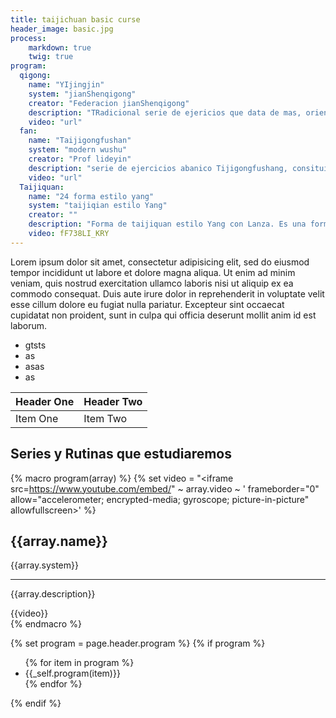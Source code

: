 ```yaml
---
title: taijichuan basic curse
header_image: basic.jpg
process:
    markdown: true
    twig: true
program:
  qigong:
    name: "YIjingjin"
    system: "jianShenqigong"
    creator: "Federacion jianShenqigong"
    description: "TRadicional serie de ejericios que data de mas, orientada a canalizar la energia para el fortalecimieto de los musculos y tendones del cuerpo humano"
    video: "url"
  fan:
    name: "Taijigongfushan"
    system: "modern wushu"
    creator: "Prof lideyin"
    description: "serie de ejercicios abanico Tijigongfushang, consituido con movimientos tradicionales estilos de wushu internos y externos. uniendo manera armonica y elegante diversas corrientes y filosofias de wushu"
    video: "url"
  Taijiquan:
    name: "24 forma estilo yang"
    system: "taijiqian estilo Yang"
    creator: ""
    description: "Forma de taijiquan estilo Yang con Lanza. Es una forma de nivel elemtal con elegantes y bellos movimientos."
    video: fF738LI_KRY
---
```

Lorem ipsum dolor sit amet, consectetur adipisicing elit, sed do eiusmod tempor incididunt ut labore et dolore magna aliqua. Ut enim ad minim veniam, quis nostrud exercitation ullamco laboris nisi ut aliquip ex ea commodo consequat. Duis aute irure dolor in reprehenderit in voluptate velit esse cillum dolore eu fugiat nulla pariatur. Excepteur sint occaecat cupidatat non proident, sunt in culpa qui officia deserunt mollit anim id est laborum.

* gtsts
* as
* asas
* as

| Header One     | Header Two     |
| :------------- | :------------- |
| Item One       | Item Two       |

## Series y Rutinas que estudiaremos
{% macro program(array) %}
  {% set video = "<iframe src=https://www.youtube.com/embed/" ~ array.video ~ ' frameborder="0" allow="accelerometer; encrypted-media; gyroscope; picture-in-picture" allowfullscreen></iframe>' %}
  <div class="program-item">
    <div class="description">
      <h2>{{array.name}}</h2>
      <p>{{array.system}}</p>
      <hr>
      <p>{{array.description}}</p>
    </div>
    <div class="video">
    {{video}}
    </div>
  <div>
{% endmacro %}

{% set program = page.header.program %}
{% if program %}
<div class="program">
  <ul class="styledList">
    {% for item in program %}
      <li>{{_self.program(item)}}
    </li>
    {% endfor %}
  </ul>
</div>
{% endif %}
